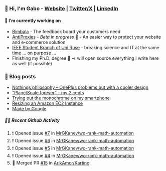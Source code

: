 ### 👋 Hi, I'm Gabo - [Website](https://gkanev.com) | [Twitter/X](https://twitter.com/mrgkanev) | [LinkedIn](https://www.linkedin.com/in/mrgkanev)

#### 🔭 I’m currently working on
- [Bimbala](https://bimbala.com/)  - The feedback board your customers need
- [AntiProxies](https://antiproxies.com/) - *Beta in progress* 🚀 -  An easier way to protect your website and e-commerce solution
- [IEEE Student Branch of Uni Ruse](https://github.com/IEEE-Student-Branch-of-Uni-Ruse) - breaking science and IT at the same time ... on purpose ...
- Finishing my Ph.D. degree 🤔 -> will open source everything I write here as well (if possible)

### 📖 Blog posts
<!-- BLOG-POST-LIST:START -->
- [Nothings philosophy – OnePlus problems but with a cooler design](https://gkanev.com/posts/nothings-philosophy-oneplus-problems-but-with-a-cooler-design/)
- [“PlanetScale forever” – my 2 cents](https://gkanev.com/posts/planetscale-forever-my-2-cents/)
- [Trying out the monochrome on my smartphone](https://gkanev.com/posts/trying-out-the-monochrome-on-my-smartphone/)
- [Resizing an Amazon EC2 Instance](https://gkanev.com/posts/resizing-an-amazon-ec2-instance/)
- [Made by Google](https://gkanev.com/posts/made-by-google/)
<!-- BLOG-POST-LIST:END -->

##### 🧑‍💻 Recent Github Activity

<!--START_SECTION:activity-->
1. ❗ Opened issue [#7](https://github.com/MrGKanev/wo-rank-math-automation/issues/7) in [MrGKanev/wo-rank-math-automation](https://github.com/MrGKanev/wo-rank-math-automation)
2. ❗ Opened issue [#6](https://github.com/MrGKanev/wo-rank-math-automation/issues/6) in [MrGKanev/wo-rank-math-automation](https://github.com/MrGKanev/wo-rank-math-automation)
3. ❗ Opened issue [#5](https://github.com/MrGKanev/wo-rank-math-automation/issues/5) in [MrGKanev/wo-rank-math-automation](https://github.com/MrGKanev/wo-rank-math-automation)
4. ❗ Opened issue [#4](https://github.com/MrGKanev/wo-rank-math-automation/issues/4) in [MrGKanev/wo-rank-math-automation](https://github.com/MrGKanev/wo-rank-math-automation)
5. 🎉 Merged PR [#15](https://github.com/ArikAmor/Karting/pull/15) in [ArikAmor/Karting](https://github.com/ArikAmor/Karting)
<!--END_SECTION:activity-->
